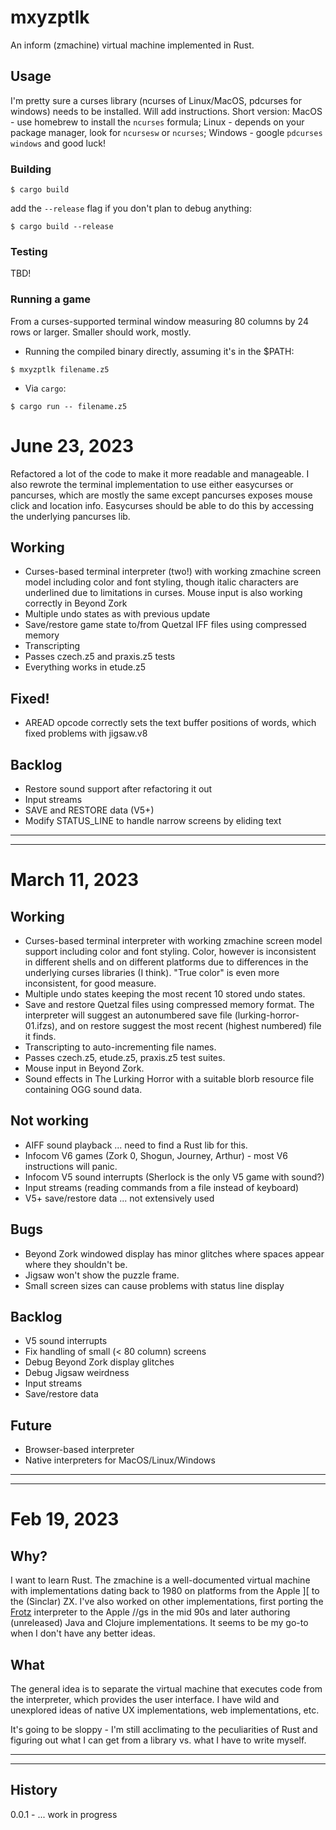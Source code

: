 # mxyzptlk

An inform (zmachine) virtual machine implemented in Rust.

## Usage

I'm pretty sure a curses library (ncurses of Linux/MacOS, pdcurses for windows) needs to be installed. Will add instructions.  Short version: MacOS - use homebrew to install the `ncurses` formula;  Linux - depends on your package manager, look for `ncursesw` or `ncurses`;  Windows - google `pdcurses windows` and good luck!

### Building

```
$ cargo build
```
add the `--release` flag if you don't plan to debug anything:
```
$ cargo build --release
```

### Testing

TBD!

### Running a game

From a curses-supported terminal window measuring 80 columns by 24 rows or larger.  Smaller should work, mostly.

* Running the compiled binary directly, assuming it's in the $PATH:
```
$ mxyzptlk filename.z5
```
* Via `cargo`:
```
$ cargo run -- filename.z5
```

# June 23, 2023

Refactored a lot of the code to make it more readable and manageable.  I also rewrote the terminal implementation to use either easycurses or pancurses, which are mostly the same except pancurses exposes mouse click and location info.  Easycurses should be able to do this by accessing the underlying pancurses lib.

## Working
* Curses-based terminal interpreter (two!) with working zmachine screen model including color and font styling, though italic characters are underlined due to limitations in curses.  Mouse input is also working correctly in Beyond Zork
* Multiple undo states as with previous update
* Save/restore game state to/from Quetzal IFF files using compressed memory
* Transcripting
* Passes czech.z5 and praxis.z5 tests
* Everything works in etude.z5

## Fixed!
* AREAD opcode correctly sets the text buffer positions of words, which fixed problems with jigsaw.v8

## Backlog
* Restore sound support after refactoring it out
* Input streams
* SAVE and RESTORE data (V5+)
* Modify STATUS_LINE to handle narrow screens by eliding text

---
---

# March 11, 2023

## Working

* Curses-based terminal interpreter with working zmachine screen model support including color and font styling.  Color, however is inconsistent in different shells and on different platforms due to differences in the underlying curses libraries (I think).  "True color" is even more inconsistent, for good measure.
* Multiple undo states keeping the most recent 10 stored undo states.
* Save and restore Quetzal files using compressed memory format.  The interpreter will suggest an autonumbered save file (lurking-horror-01.ifzs), and on restore suggest the most recent (highest numbered) file it finds.
* Transcripting to auto-incrementing file names.
* Passes czech.z5, etude.z5, praxis.z5 test suites.
* Mouse input in Beyond Zork.
* Sound effects in The Lurking Horror with a suitable blorb resource file containing OGG sound data.

## Not working
* AIFF sound playback ... need to find a Rust lib for this.
* Infocom V6 games (Zork 0, Shogun, Journey, Arthur) - most V6 instructions will panic.
* Infocom V5 sound interrupts (Sherlock is the only V5 game with sound?)
* Input streams (reading commands from a file instead of keyboard)
* V5+ save/restore data ... not extensively used

## Bugs
* Beyond Zork windowed display has minor glitches where spaces appear where they shouldn't be.
* Jigsaw won't show the puzzle frame.
* Small screen sizes can cause problems with status line display

## Backlog
* V5 sound interrupts
* Fix handling of small (< 80 column) screens
* Debug Beyond Zork display glitches
* Debug Jigsaw weirdness
* Input streams
* Save/restore data

## Future
* Browser-based interpreter
* Native interpreters for MacOS/Linux/Windows

---
---

# Feb 19, 2023

## Why?

I want to learn Rust.  The zmachine is a well-documented virtual machine with implementations dating back to 1980 on platforms from the Apple ][ to the (Sinclar) ZX.  I've also worked on other implementations, first porting the [Frotz](https://www.ifwiki.org/Frotz) interpreter to the Apple //gs in the mid 90s and later authoring (unreleased) Java and Clojure implementations.  It seems to be my go-to when I don't have any better ideas.

## What

The general idea is to separate the virtual machine that executes code from the interpreter, which provides the user interface.  I have wild and unexplored ideas of native UX implementations, web implementations, etc.

It's going to be sloppy - I'm still acclimating to the peculiarities of Rust and figuring out what I can get from a library vs. what I have to write myself.

---
---

## History
0.0.1 - ... work in progress


